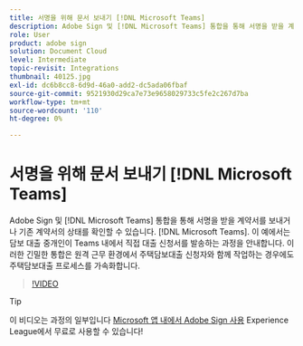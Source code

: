 ```yaml
---
title: 서명을 위해 문서 보내기 [!DNL Microsoft Teams]
description: Adobe Sign 및 [!DNL Microsoft Teams] 통합을 통해 서명을 받을 계약서를 보내거나 기존 계약서의 상태를 확인할 수 있습니다. [!DNL Microsoft Teams]
role: User
product: adobe sign
solution: Document Cloud
level: Intermediate
topic-revisit: Integrations
thumbnail: 40125.jpg
exl-id: dc6b8cc8-6d9d-46a0-add2-dc5ada06fbaf
source-git-commit: 9521930d29ca7e73e9658029733c5fe2c267d7ba
workflow-type: tm+mt
source-wordcount: '110'
ht-degree: 0%

---
```


# 서명을 위해 문서 보내기 [!DNL Microsoft Teams]

Adobe Sign 및 [!DNL Microsoft Teams] 통합을 통해 서명을 받을 계약서를 보내거나 기존 계약서의 상태를 확인할 수 있습니다. [!DNL Microsoft Teams]. 이 예에서는 담보 대출 중개인이 Teams 내에서 직접 대출 신청서를 발송하는 과정을 안내합니다. 이러한 긴밀한 통합은 원격 근무 환경에서 주택담보대출 신청자와 함께 작업하는 경우에도 주택담보대출 프로세스를 가속화합니다.

>[!VIDEO](https://video.tv.adobe.com/v/40125?hidetitle=true)

>[!TIP]
>
>이 비디오는 과정의 일부입니다 [Microsoft 앱 내에서 Adobe Sign 사용](https://experienceleague.adobe.com/?recommended=Sign-U-1-2020.2) Experience League에서 무료로 사용할 수 있습니다!
